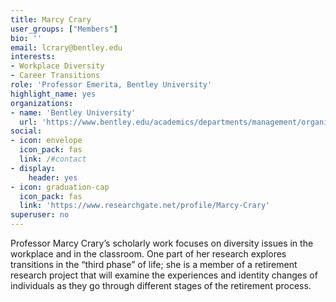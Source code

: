 ```yaml
---
title: Marcy Crary
user_groups: ["Members"]
bio: ''
email: lcrary@bentley.edu
interests:
- Workplace Diversity
- Career Transitions
role: 'Professor Emerita, Bentley University'
highlight_name: yes
organizations:
- name: 'Bentley University'
  url: 'https://www.bentley.edu/academics/departments/management/organizational-behavior-and-careers'
social:
- icon: envelope
  icon_pack: fas
  link: /#contact
- display:
    header: yes
- icon: graduation-cap
  icon_pack: fas
  link: 'https://www.researchgate.net/profile/Marcy-Crary'
superuser: no
---
```


Professor Marcy Crary’s scholarly work focuses on diversity issues in the workplace and in the classroom. One part of her research explores transitions in the “third phase” of life; she is a member of a retirement research project that will examine the experiences and identity changes of individuals as they go through different stages of the retirement process.